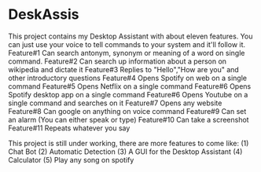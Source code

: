 # DeskAssis
This project contains my Desktop Assistant with about eleven features. You can just use your voice to tell commands to your system and it'll follow it.
Feature#1
Can search antonym, synonym or meaning of a word on single command.
Feature#2
Can search up information about a person on wikipedia and dictate it
Feature#3
Replies to "Hello","How are you" and other introductory questions
Feature#4
Opens Spotify on web on a single command
Feature#5
Opens Netflix on a single command
Feature#6 
Opens Spotify desktop app on a single command
Feature#6
Opens Youtube on a single command and searches on it
Feature#7
Opens any website 
Feature#8
Can google on anything on voice command
Feature#9
Can set an alarm (You can either speak or type)
Feature#10
Can take a screenshot
Feature#11
Repeats whatever you say

This project is still under working, there are more features to come like:
(1) Chat Bot
(2) Automatic Detection
(3) A GUI for the Desktop Assistant
(4) Calculator
(5) Play any song on spotify
